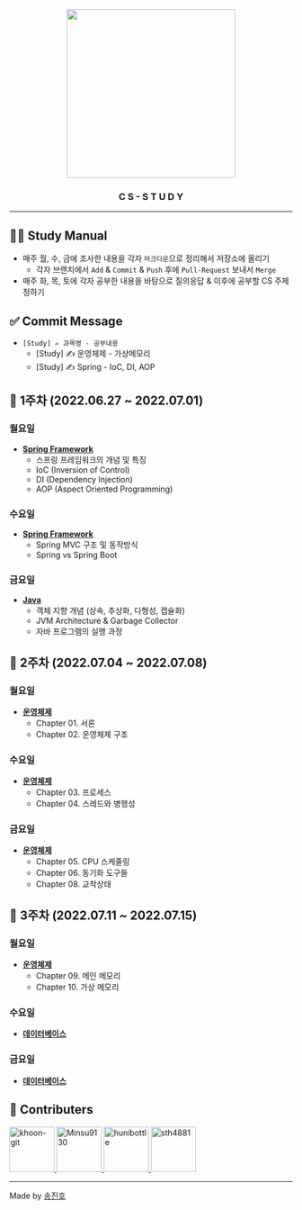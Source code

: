 <div align="center">
  <img src="https://leverageedu.com/blog/wp-content/uploads/2020/06/BE-Computer-Science.png" height="300"/>
  <h3>C S - S T U D Y</h3>
</div>

---

## 👨‍💻 Study Manual
- 매주 월, 수, 금에 조사한 내용을 각자 `마크다운`으로 정리해서 저장소에 올리기
  - 각자 브랜치에서 `Add` & `Commit` & `Push` 후에 `Pull-Request` 보내서 `Merge`
- 매주 화, 목, 토에 각자 공부한 내용을 바탕으로 질의응답 & 이후에 공부할 CS 주제 정하기

## ✅ Commit Message
- `[Study] ✍ 과목명 - 공부내용`
  - [Study] ✍ 운영체제 - 가상메모리
  - [Study] ✍ Spring - IoC, DI, AOP

## 📆 1주차 (2022.06.27 ~ 2022.07.01)
### 월요일
- [**Spring Framework**](./Spring/README.md)
  - 스프링 프레임워크의 개념 및 특징
  - IoC (Inversion of Control)
  - DI (Dependency Injection)
  - AOP (Aspect Oriented Programming)
### 수요일
- [**Spring Framework**](./Spring/README.md)
  - Spring MVC 구조 및 동작방식
  - Spring vs Spring Boot
### 금요일
- [**Java**](./Java/README.md)
  - 객체 지향 개념 (상속, 추상화, 다형성, 캡슐화)
  - JVM Architecture & Garbage Collector
  - 자바 프로그램의 실행 과정
  
## 📆 2주차 (2022.07.04 ~ 2022.07.08)
### 월요일
- [**운영체제**](./운영체제/README.md)
  - Chapter 01. 서론
  - Chapter 02. 운영체제 구조

### 수요일
- [**운영체제**](./운영체제/README.md)
  - Chapter 03. 프로세스
  - Chapter 04. 스레드와 병행성

### 금요일
- [**운영체제**](./운영체제/README.md)
  - Chapter 05. CPU 스케줄링
  - Chapter 06. 동기화 도구들
  - Chapter 08. 교착상태

## 📆 3주차 (2022.07.11 ~ 2022.07.15)
### 월요일
- [**운영체제**](./운영체제/README.md)
  - Chapter 09. 메인 메모리
  - Chapter 10. 가상 메모리
### 수요일
- [**데이터베이스**](./데이터베이스/README.md)
### 금요일
- [**데이터베이스**](./데이터베이스/README.md)

## 🤝 Contributers
<a href = "https://github.com/khoon-git">
  <img src="https://avatars.githubusercontent.com/u/71899948?v=4" alt="khoon-git" width="80" style="max-width:100%" />
</a>
<a href = "https://github.com/Minsu9130">
  <img src="https://avatars.githubusercontent.com/u/85939586?v=4" alt="Minsu9130" width="80" style="max-width:100%" />
</a>
<a href = "https://github.com/hunibottle">
  <img src="https://avatars.githubusercontent.com/u/96459377?v=4" alt="hunibottle" width="80" style="max-width:100%" />
</a>
<a href = "https://github.com/sth4881">
  <img src="https://avatars.githubusercontent.com/u/46771903?v=4" alt="sth4881" width="80" style="max-width:100%" />
</a>

---

Made by <a href = "https://github.com/sth4881">송진호</a>